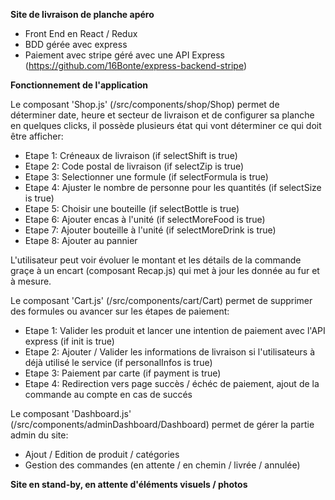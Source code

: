 **Site de livraison de planche apéro**

- Front End en React / Redux
- BDD gérée avec express
- Paiement avec stripe géré avec une API Express (https://github.com/16Bonte/express-backend-stripe)

**Fonctionnement de l'application**

Le composant 'Shop.js' (/src/components/shop/Shop) permet de déterminer date, heure et secteur de livraison et de configurer sa planche en quelques clicks, il possède plusieurs état qui vont déterminer ce qui doit être afficher:
- Etape 1: Créneaux de livraison (if selectShift is true)
- Etape 2: Code postal de livraison (if selectZip is true)
- Etape 3: Selectionner une formule (if selectFormula is true)
- Etape 4: Ajuster le nombre de personne pour les quantités (if selectSize is true)
- Etape 5: Choisir une bouteille (if selectBottle is true)
- Etape 6: Ajouter encas à l'unité (if selectMoreFood is true)
- Etape 7: Ajouter bouteille à l'unité (if selectMoreDrink is true)
- Etape 8: Ajouter au pannier

L'utilisateur peut voir évoluer le montant et les détails de la commande graçe à un encart (composant Recap.js) qui met à jour les donnée au fur et à mesure.

Le composant 'Cart.js' (/src/components/cart/Cart) permet de supprimer des formules ou avancer sur les étapes de paiement:
 - Etape 1: Valider les produit et lancer une intention de paiement avec l'API express (if init is true)
 - Etape 2: Ajouter / Valider les informations de livraison si l'utilisateurs à déjà utilisé le service (if personalInfos is true)
 - Etape 3: Paiement par carte (if payment is true)
 - Etape 4: Redirection vers page succès / échéc de paiement, ajout de la commande au compte en cas de succés 

 Le composant 'Dashboard.js' (/src/components/adminDashboard/Dashboard) permet de gérer la partie admin du site:
 - Ajout / Edition de produit / catégories
 - Gestion des commandes (en attente / en chemin / livrée / annulée)

 **Site en stand-by, en attente d'éléments visuels / photos**